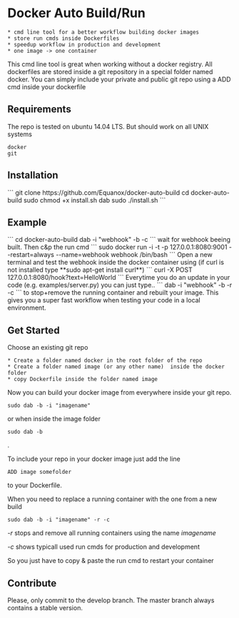 <h1>Docker Auto Build/Run</h1>

    * cmd line tool for a better workflow building docker images
    * store run cmds inside Dockerfiles
    * speedup workflow in production and development
    * one image -> one container

This cmd line tool is great when working without a docker registry. All dockerfiles are stored inside a git repository in a special folder named docker. You can simply include  your private and public git repo using a ADD cmd inside your dockerfile

<h2>Requirements</h2>
The repo is tested on ubuntu 14.04 LTS. But should work on all UNIX systems 

    docker
    git


<h2>Installation</h2>
```
git clone https://github.com/Equanox/docker-auto-build
cd docker-auto-build
sudo chmod +x install.sh dab
sudo ./install.sh
```

<h2>Example</h2>
```
cd docker-auto-build
dab -i "webhook" -b -c
```
wait for webhook beeing built. Then c&p the run cmd
```
sudo docker run -i -t -p 127.0.0.1:8080:9001 --restart=always --name=webhook webhook /bin/bash
```
Open a new terminal and test the webhook inside the docker container using
(if curl is not installed type **sudo apt-get install curl**)
```
curl -X POST 127.0.0.1:8080/hook?text=HelloWorld
```
Everytime you do an update in your code (e.g. examples/server.py) you can just type..
```
dab -i "webhook" -b -r -c
```
to stop+remove the running container and rebuilt your image. This gives you a super fast workflow when testing your code in a local environment.


<h2>Get Started</h2>
Choose an existing git repo 

    * Create a folder named docker in the root folder of the repo
    * Create a folder named image (or any other name)  inside the docker folder
    * copy Dockerfile inside the folder named image

Now you can build your docker image from everywhere inside your git repo.
    
```
sudo dab -b -i "imagename"
```
or when inside the image folder
```
sudo dab -b
```
.

To include your repo in your docker image just add the line
```
ADD image somefolder
```
to your Dockerfile.

When you need to replace a running container with the one from a new build 
```
sudo dab -b -i "imagename" -r -c
```
*-r* stops and remove all running containers using the name *imagename*

*-c* shows typicall used run cmds for production and development

So you just have to copy & paste the run cmd to restart your container


<h2>Contribute</h2>
Please, only commit to the develop branch. The master branch  always contains a stable version.










